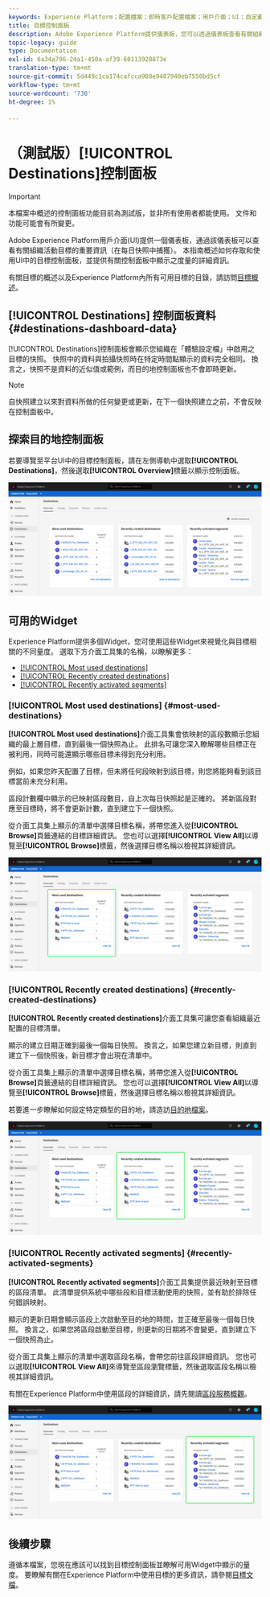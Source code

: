 ```yaml
---
keywords: Experience Platform；配置檔案；即時客戶配置檔案；用戶介面；UI；自定義；配置檔案儀表板；儀表板
title: 目標控制面板
description: Adobe Experience Platform提供儀表板，您可以透過儀表板查看有關組織活動目標的重要資訊。
topic-legacy: guide
type: Documentation
exl-id: 6a34a796-24a1-450a-af39-60113928873e
translation-type: tm+mt
source-git-commit: 5d449c1ca174cafcca988e9487940eb7550bd5cf
workflow-type: tm+mt
source-wordcount: '730'
ht-degree: 1%

---
```


# （測試版）[!UICONTROL Destinations]控制面板

>[!IMPORTANT]
>
>本檔案中概述的控制面板功能目前為測試版，並非所有使用者都能使用。 文件和功能可能會有所變更。

Adobe Experience Platform用戶介面(UI)提供一個儀表板，通過該儀表板可以查看有關組織活動目標的重要資訊（在每日快照中捕獲）。 本指南概述如何存取和使用UI中的目標控制面板，並提供有關控制面板中顯示之度量的詳細資訊。

有關目標的概述以及Experience Platform內所有可用目標的目錄，請訪問[目標概述](../../destinations/home.md)。

## [!UICONTROL Destinations] 控制面板資料  {#destinations-dashboard-data}

[!UICONTROL Destinations]控制面板會顯示您組織在「體驗設定檔」中啟用之目標的快照。 快照中的資料與拍攝快照時在特定時間點顯示的資料完全相同。 換言之，快照不是資料的近似值或範例，而目的地控制面板也不會即時更新。

>[!NOTE]
>
>自快照建立以來對資料所做的任何變更或更新，在下一個快照建立之前，不會反映在控制面板中。

## 探索目的地控制面板

若要導覽至平台UI中的目標控制面板，請在左側導軌中選取&#x200B;**[!UICONTROL Destinations]**，然後選取&#x200B;**[!UICONTROL Overview]**&#x200B;標籤以顯示控制面板。

![](../images/destinations/dashboard-overview.png)

## 可用的Widget

Experience Platform提供多個Widget，您可使用這些Widget來視覺化與目標相關的不同量度。 選取下方介面工具集的名稱，以瞭解更多：

* [[!UICONTROL Most used destinations]](#most-used-destinations)
* [[!UICONTROL Recently created destinations]](#recently-created-destinations)
* [[!UICONTROL Recently activated segments]](#recently-activated-segments)

### [!UICONTROL Most used destinations] {#most-used-destinations}

**[!UICONTROL Most used destinations]**&#x200B;介面工具集會依映射的區段數顯示您組織的最上層目標，直到最後一個快照為止。 此排名可讓您深入瞭解哪些目標正在被利用，同時可能還顯示哪些目標未得到充分利用。

例如，如果您昨天配置了目標，但未將任何段映射到該目標，則您將能夠看到該目標當前未充分利用。

區段計數欄中顯示的已映射區段數目，自上次每日快照起是正確的。 將新區段對應至目標時，將不會更新計數，直到建立下一個快照。

從介面工具集上顯示的清單中選擇目標名稱，將帶您進入從&#x200B;**[!UICONTROL Browse]**&#x200B;頁籤連結的目標詳細資訊。 您也可以選擇&#x200B;**[!UICONTROL View All]**&#x200B;以導覽至&#x200B;**[!UICONTROL Browse]**&#x200B;標籤，然後選擇目標名稱以檢視其詳細資訊。

![](../images/destinations/most-used-destinations.png)

### [!UICONTROL Recently created destinations] {#recently-created-destinations}

**[!UICONTROL Recently created destinations]**&#x200B;介面工具集可讓您查看組織最近配置的目標清單。

顯示的建立日期正確到最後一個每日快照。 換言之，如果您建立新目標，則直到建立下一個快照後，新目標才會出現在清單中。

從介面工具集上顯示的清單中選擇目標名稱，將帶您進入從&#x200B;**[!UICONTROL Browse]**&#x200B;頁籤連結的目標詳細資訊。 您也可以選擇&#x200B;**[!UICONTROL View All]**&#x200B;以導覽至&#x200B;**[!UICONTROL Browse]**&#x200B;標籤，然後選擇目標名稱以檢視其詳細資訊。

若要進一步瞭解如何設定特定類型的目的地，請造訪[目的地檔案](../../destinations/home.md)。

![](../images/destinations/recently-created-destinations.png)

### [!UICONTROL Recently activated segments] {#recently-activated-segments}

**[!UICONTROL Recently activated segments]**&#x200B;介面工具集提供最近映射至目標的區段清單。 此清單提供系統中哪些段和目標活動使用的快照，並有助於排除任何錯誤映射。

顯示的更新日期會顯示區段上次啟動至目的地的時間，並正確至最後一個每日快照。 換言之，如果您將區段啟動至目標，則更新的日期將不會變更，直到建立下一個快照為止。

從介面工具集上顯示的清單中選取區段名稱，會帶您前往區段詳細資訊。 您也可以選取&#x200B;**[!UICONTROL View All]**&#x200B;來導覽至區段瀏覽標籤，然後選取區段名稱以檢視其詳細資訊。

有關在Experience Platform中使用區段的詳細資訊，請先閱讀[區段服務概觀](../../segmentation/home.md)。

![](../images/destinations/recently-activated-segments.png)

## 後續步驟

遵循本檔案，您現在應該可以找到目標控制面板並瞭解可用Widget中顯示的量度。 要瞭解有關在Experience Platform中使用目標的更多資訊，請參閱[目標文檔](../../destinations/home.md)。
